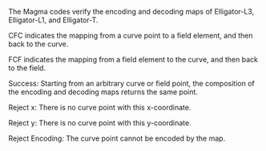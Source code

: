 The Magma codes verify the encoding and decoding maps of Elligator-L3, Elligator-L1, and Elligator-T.

CFC indicates the mapping from a curve point to a field element, and then back to the curve.

FCF indicates the mapping from a field element to the curve, and then back to the field.

Success: Starting from an arbitrary curve or field point, the composition of the encoding and decoding maps returns the same point.

Reject x: There is no curve point with this x-coordinate.

Reject y: There is no curve point with this y-coordinate.

Reject Encoding: The curve point cannot be encoded by the map.
